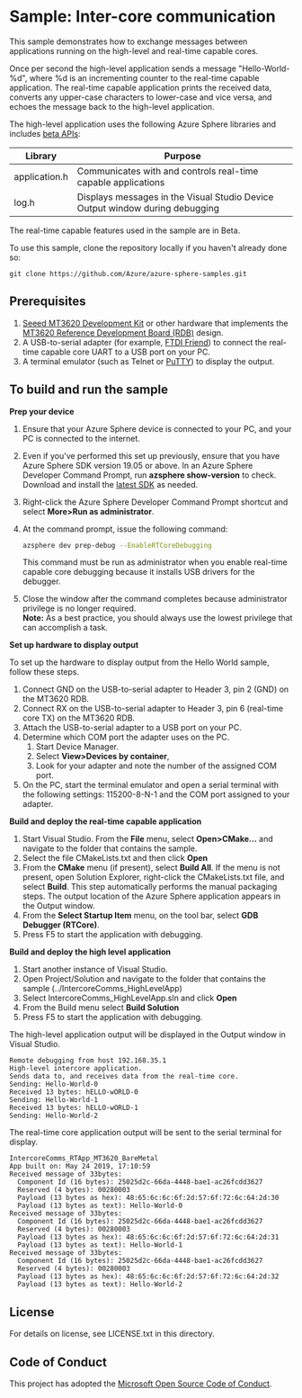 
# Sample: Inter-core communication

This sample demonstrates how to exchange messages between applications running on the high-level and real-time capable cores.

Once per second the high-level application sends a message "Hello-World-%d", where %d is an incrementing counter to the real-time capable application. The real-time capable application prints the received data, converts any upper-case characters to lower-case and vice versa, and echoes the message back to the high-level application.

The high-level application uses the following Azure Sphere libraries and includes [beta APIs](https://docs.microsoft.com/azure-sphere/app-development/use-beta):

|Library   |Purpose  |
|---------|---------|
|application.h |Communicates with and controls real-time capable applications |
|log.h |Displays messages in the Visual Studio Device Output window during debugging |

The real-time capable features used in the sample are in Beta.

To use this sample, clone the repository locally if you haven't already done so:

```
git clone https://github.com/Azure/azure-sphere-samples.git
```

## Prerequisites

1. [Seeed MT3620 Development Kit](https://aka.ms/azurespheredevkits) or other hardware that implements the [MT3620 Reference Development Board (RDB)](https://docs.microsoft.com/azure-sphere/hardware/mt3620-reference-board-design) design.
1. A USB-to-serial adapter (for example, [FTDI Friend](https://www.digikey.com/catalog/en/partgroup/ftdi-friend/60311)) to connect the real-time capable core UART to a USB port on your PC. 
1. A terminal emulator (such as Telnet or [PuTTY](https://www.chiark.greenend.org.uk/~sgtatham/putty/.)) to display the output.


## To build and run the sample

**Prep your device**

1. Ensure that your Azure Sphere device is connected to your PC, and your PC is connected to the internet.
1. Even if you've performed this set up previously, ensure that you have Azure Sphere SDK version 19.05 or above. In an Azure Sphere Developer Command Prompt, run **azsphere show-version** to check. Download and install the [latest SDK](https://aka.ms/AzureSphereSDKDownload) as needed.
1. Right-click the Azure Sphere Developer Command Prompt shortcut and select **More&gt;Run as administrator**.
1. At the command prompt, issue the following command:
   ```sh
   azsphere dev prep-debug --EnableRTCoreDebugging
   ```

   This command must be run as administrator when you enable real-time capable core debugging because it installs USB drivers for the debugger.
1. Close the window after the command completes because administrator privilege is no longer required.  
    **Note:** As a best practice, you should always use the lowest privilege that can accomplish a task.

**Set up hardware to display output**

To set up the hardware to display output from the Hello World sample, follow these steps.
1. Connect GND on the USB-to-serial adapter to Header 3, pin 2 (GND) on the MT3620 RDB.
1. Connect RX on the USB-to-serial adapter to Header 3, pin 6 (real-time core TX) on the MT3620 RDB.
1. Attach the USB-to-serial adapter to a USB port on your PC.
1. Determine which COM port the adapter uses on the PC.
    1. Start Device Manager. 
    1. Select **View&gt;Devices by container**, 
    1. Look for your adapter and note the number of the assigned COM port.
1. On the PC, start the terminal emulator and open a serial terminal with the following settings: 115200-8-N-1 and the COM port assigned to your adapter.

**Build and deploy the real-time capable application**
  
1. Start Visual Studio. From the **File** menu, select **Open&gt;CMake...** and navigate to the folder that contains the sample.
1. Select the file CMakeLists.txt and then click **Open**
1. From the **CMake** menu (if present), select **Build All**. If the menu is not present, open Solution Explorer, right-click the CMakeLists.txt file, and select **Build**. This step automatically performs the manual packaging steps. The output location of the Azure Sphere application appears in the Output window.
1. From the **Select Startup Item** menu, on the tool bar, select **GDB Debugger (RTCore)**.
1. Press F5 to start the application with debugging.

**Build and deploy the high level application**
1. Start another instance of Visual Studio.
1. Open Project/Solution and navigate to the folder that contains the sample (../IntercoreComms_HighLevelApp)
1. Select IntercoreComms_HighLevelApp.sln and click **Open**
1. From the Build menu select **Build Solution**
1. Press F5 to start the application with debugging.

The high-level application output will be displayed in the Output window in Visual Studio.
```
Remote debugging from host 192.168.35.1
High-level intercore application.
Sends data to, and receives data from the real-time core.
Sending: Hello-World-0
Received 13 bytes: hELLO-wORLD-0
Sending: Hello-World-1
Received 13 bytes: hELLO-wORLD-1
Sending: Hello-World-2
```

The real-time core application output will be sent to the serial terminal for display.
```
IntercoreComms_RTApp_MT3620_BareMetal
App built on: May 24 2019, 17:10:59
Received message of 33bytes:
  Component Id (16 bytes): 25025d2c-66da-4448-bae1-ac26fcdd3627
  Reserved (4 bytes): 00280003
  Payload (13 bytes as hex): 48:65:6c:6c:6f:2d:57:6f:72:6c:64:2d:30
  Payload (13 bytes as text): Hello-World-0
Received message of 33bytes:
  Component Id (16 bytes): 25025d2c-66da-4448-bae1-ac26fcdd3627
  Reserved (4 bytes): 00280003
  Payload (13 bytes as hex): 48:65:6c:6c:6f:2d:57:6f:72:6c:64:2d:31
  Payload (13 bytes as text): Hello-World-1
Received message of 33bytes:
  Component Id (16 bytes): 25025d2c-66da-4448-bae1-ac26fcdd3627
  Reserved (4 bytes): 00280003
  Payload (13 bytes as hex): 48:65:6c:6c:6f:2d:57:6f:72:6c:64:2d:32
  Payload (13 bytes as text): Hello-World-2
```

## License

For details on license, see LICENSE.txt in this directory.

## Code of Conduct

This project has adopted the [Microsoft Open Source Code of Conduct](https://opensource.microsoft.com/codeofconduct/).